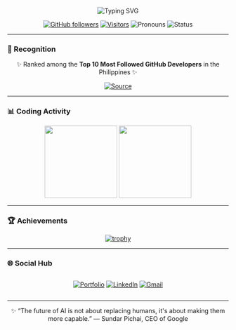 <div align="center">

![Typing SVG](https://readme-typing-svg.demolab.com?font=Fira+Code&weight=700&size=30&duration=3000&pause=1000&color=1F8FEB&center=true&vCenter=true&width=600&height=80&lines=Hi+there+%F0%9F%91%8B%2C+I'm+Ian+Purificacion;Yarodomo!+ore+wa+developer+%F0%9F%92%BB;Computer+Science+Major;A+Tech+Enthusiast+At+Heart)

[![GitHub followers](https://img.shields.io/github/followers/ianpurifying?logo=github&style=flat-square&color=1F8FEB&labelColor=0D1117)](https://github.com/ianpurifying)
[![Visitors](https://komarev.com/ghpvc/?username=ianpurifying&color=1F8FEB&style=flat-square)](https://github.com/ianpurifying)
![Pronouns](https://img.shields.io/badge/Pronouns-He/Him-1F8FEB?style=flat-square)
![Status](https://img.shields.io/badge/Status-Coding%20%F0%9F%92%BB-1F8FEB?style=flat-square)

</div>

---

### 🏅 Recognition

<div align="center">

✨ Ranked among the **Top 10 Most Followed GitHub Developers** in the Philippines ✨

[![Source](https://img.shields.io/badge/Source-Top%20GitHub%20Users%20PH-0D1117?style=for-the-badge&logo=github&logoColor=white&color=1F8FEB)](https://github.com/xiv3r/top-github-users-ranking/blob/main/markdown/followers/philippines.md)

</div>

---

### 📊 Coding Activity

<div align="center">

<img height="165em" src="https://github-readme-stats.vercel.app/api?username=ianpurifying&show_icons=true&theme=dark&hide_border=true&bg_color=0D1117&include_all_commits=true"/>
<img height="165em" src="https://github-readme-stats.vercel.app/api/top-langs/?username=ianpurifying&layout=compact&theme=dark&hide_border=true&bg_color=0D1117"/>

</div>

---

### 🏆 Achievements

<div align="center">

[![trophy](https://github-profile-trophy.vercel.app/?username=ianpurifying&theme=dark&row=2&column=4&margin-w=15&margin-h=15)](https://github.com/ryo-ma/github-profile-trophy)

</div>

---

### 🌐 Social Hub

<div align="center" style="display: flex; gap: 1rem; justify-content: center; flex-wrap: wrap;">

[![Portfolio](https://img.shields.io/badge/Portfolio-1F8FEB?style=for-the-badge&logo=google-chrome&logoColor=white)](https://ianp.vercel.app)
[![LinkedIn](https://img.shields.io/badge/LinkedIn-005582?style=for-the-badge&logo=linkedin&logoColor=white)](https://linkedin.com/in/ianpurifying)
[![Gmail](https://img.shields.io/badge/Gmail-D14836?style=for-the-badge&logo=gmail&logoColor=white)](mailto:ianpurificacion2002@gmail.com)

</div>

---

<div align="center">

✨ “The future of AI is not about replacing humans, it's about making them more capable.” — Sundar Pichai, CEO of Google

</div>
